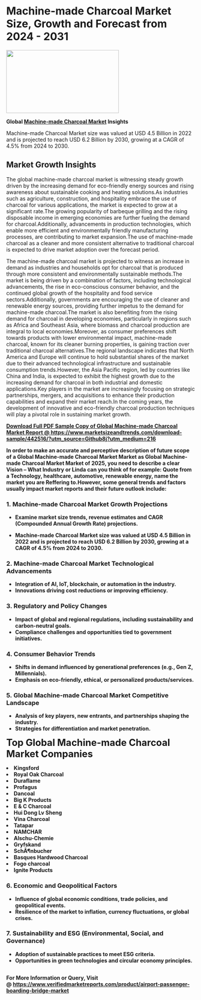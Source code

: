 <H1>Machine-made Charcoal Market Size, Growth and Forecast from 2024 - 2031</H1><img class="aligncenter size-medium wp-image-584254" src="https://thirdeyenews.in/wp-content/uploads/2024/09/Global-Market-Research-300x168.jpeg" alt="" width="300" height="168" /><p><strong>Global&nbsp;<a href="https://www.marketsizeandtrends.com/download-sample/442516/?utm_source=Github8j?utm_medium=216">Machine-made Charcoal Market</a> Insights</strong></p><p>Machine-made Charcoal Market size was valued at USD 4.5 Billion in 2022 and is projected to reach USD 6.2 Billion by 2030, growing at a CAGR of 4.5% from 2024 to 2030.</p><p><h2>Market Growth Insights</h2> <p>The global machine-made charcoal market is witnessing steady growth driven by the increasing demand for eco-friendly energy sources and rising awareness about sustainable cooking and heating solutions.As industries such as agriculture, construction, and hospitality embrace the use of charcoal for various applications, the market is expected to grow at a significant rate.The growing popularity of barbeque grilling and the rising disposable income in emerging economies are further fueling the demand for charcoal.Additionally, advancements in production technologies, which enable more efficient and environmentally friendly manufacturing processes, are contributing to market expansion.The use of machine-made charcoal as a cleaner and more consistent alternative to traditional charcoal is expected to drive market adoption over the forecast period.</p> <p><strong><a href="#"></a></strong></p> <p>The machine-made charcoal market is projected to witness an increase in demand as industries and households opt for charcoal that is produced through more consistent and environmentally sustainable methods.The market is being driven by a combination of factors, including technological advancements, the rise in eco-conscious consumer behavior, and the continued global growth of the hospitality and food service sectors.Additionally, governments are encouraging the use of cleaner and renewable energy sources, providing further impetus to the demand for machine-made charcoal.The market is also benefiting from the rising demand for charcoal in developing economies, particularly in regions such as Africa and Southeast Asia, where biomass and charcoal production are integral to local economies.Moreover, as consumer preferences shift towards products with lower environmental impact, machine-made charcoal, known for its cleaner burning properties, is gaining traction over traditional charcoal alternatives.The regional landscape indicates that North America and Europe will continue to hold substantial shares of the market due to their advanced technological infrastructure and sustainable consumption trends.However, the Asia Pacific region, led by countries like China and India, is expected to exhibit the highest growth due to the increasing demand for charcoal in both industrial and domestic applications.Key players in the market are increasingly focusing on strategic partnerships, mergers, and acquisitions to enhance their production capabilities and expand their market reach.In the coming years, the development of innovative and eco-friendly charcoal production techniques will play a pivotal role in sustaining market growth.<p><strong><a href="#"></p><p><span class=""><strong>Download Full PDF Sample Copy of Global Machine-made Charcoal Market Report</strong> @ <a href="https://www.marketsizeandtrends.com/download-sample/442516/?utm_source=Github8j?utm_medium=216" target="_blank">https://www.marketsizeandtrends.com/download-sample/442516/?utm_source=Github8j?utm_medium=216</a></span></p><p>In order to make an accurate and perceptive description of future scope of a Global&nbsp;Machine-made Charcoal Market Market as Global&nbsp;Machine-made Charcoal Market Market of 2025, you need to describe a clear Vision &ndash; What Industry or Linda can you think of for example: Quote from a Technology, healthcare, automotive, renewable energy, name the market you are Reffering to.However, some general trends and factors usually impact market reports and their future outlook include:</p><h3>1.&nbsp;<strong>Machine-made Charcoal Market Growth Projections</strong></h3><ul><li>Examine market size trends, revenue estimates and CAGR (Compounded Annual Growth Rate) projections.</li><li><p>Machine-made Charcoal Market size was valued at USD 4.5 Billion in 2022 and is projected to reach USD 6.2 Billion by 2030, growing at a CAGR of 4.5% from 2024 to 2030.</p></li></ul><h3>2.&nbsp;<strong>Machine-made Charcoal Market Technological Advancements</strong></h3><ul><li>Integration of AI, IoT, blockchain, or automation in the industry.</li><li>Innovations driving cost reductions or improving efficiency.</li></ul><h3>3.&nbsp;<strong>Regulatory and Policy Changes</strong></h3><ul><li>Impact of global and regional regulations, including sustainability and carbon-neutral goals.</li><li>Compliance challenges and opportunities tied to government initiatives.</li></ul><h3>4.&nbsp;<strong>Consumer Behavior Trends</strong></h3><ul><li>Shifts in demand influenced by generational preferences (e.g., Gen Z, Millennials).</li><li>Emphasis on eco-friendly, ethical, or personalized products/services.</li></ul><h3>5.&nbsp;<strong>Global Machine-made Charcoal Market Competitive Landscape</strong></h3><ul><li>Analysis of key players, new entrants, and partnerships shaping the industry.</li><li>Strategies for differentiation and market penetration.</li></ul><p data-pm-slice="1 1 []"><span style="color: inherit; font-family: inherit; font-size: 25px;">Top Global Machine-made Charcoal Market Companies</span></p><div class="" data-test-id=""><p><li>Kingsford</li><li> Royal Oak Charcoal</li><li> Duraflame</li><li> Profagus</li><li> Dancoal</li><li> Big K Products</li><li> E & C Charcoal</li><li> Hui Dong Lv Sheng</li><li> Vina Charcoal</li><li> Tatapar</li><li> NAMCHAR</li><li> Alschu-Chemie</li><li> Gryfskand</li><li> SchÃ¶nbucher</li><li> Basques Hardwood Charcoal</li><li> Fogo charcoal</li><li> Ignite Products</li></p></div><h3>6.&nbsp;<strong>Economic and Geopolitical Factors</strong></h3><ul><li>Influence of global economic conditions, trade policies, and geopolitical events.</li><li>Resilience of the market to inflation, currency fluctuations, or global crises.</li></ul><h3>7.&nbsp;<strong>Sustainability and ESG (Environmental, Social, and Governance)</strong></h3><ul><li>Adoption of sustainable practices to meet ESG criteria.</li><li>Opportunities in green technologies and circular economy principles.</li></ul><h2><strong style="font-size: 14px;">For More Information or Query, Visit @&nbsp;</strong><a style="background-color: #ffffff; font-size: 14px;" href="https://www.marketsizeandtrends.com/report/machine-made-charcoal-market/" target="_blank">https://www.verifiedmarketreports.com/product/airport-passenger-boarding-bridge-market</a></h2>
